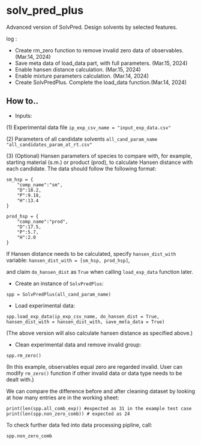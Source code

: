 # solv_pred_plus
 Advanced version of SolvPred. Design solvents by selected features.

log :

- Create rm_zero function to remove invalid zero data of observables. (Mar.14, 2024)
- Save meta data of load_data part, with full parameters. (Mar.15, 2024)
- Enable hansen distance calculation. (Mar.15, 2024)
- Enable mixture parameters calculation. (Mar.14, 2024)
- Create SolvPredPlus. Complete the load_data function.(Mar.14, 2024)

## How to..

- Inputs:

(1) Experimental data file
```ip_exp_csv_name = "input_exp_data.csv"```

(2) Parameters of all candidate solvents
```all_cand_param_name "all_candidates_param_at_rt.csv"```

(3) (Optional) Hansen parameters of species to compare with, for example, starting material (s.m.) or product (prod), to calculate Hansen distance with each candidate. The data should follow the following format: 

```
sm_hsp = {
    "comp_name":"sm",
    "D":18.2,
    "P":9.18,
    "H":13.4
}

prod_hsp = {
    "comp_name":"prod",
    "D":17.5,
    "P":5.7,
    "H":2.0
}

```

If Hansen distance needs to be calculated, specify ```hansen_dist_with``` variable: 
```hansen_dist_with = [sm_hsp, prod_hsp]```, 

and claim ```do_hansen_dist``` as ```True``` when calling ```load_exp_data``` function later.



- Create an instance of ```SolvPredPlus```: 

```
spp = SolvPredPlus(all_cand_param_name)
```

- Load experimental data: 

```
spp.load_exp_data(ip_exp_csv_name, do_hansen_dist = True, hansen_dist_with = hansen_dist_with, save_meta_data = True)

```
(The above version will also calculate hansen distance as specified above.)

- Clean experimental data and remove invalid group:

```
spp.rm_zero()
```

(In this example, observables equal zero are regarded invalid. User can modify ```rm_zero()``` function if other invalid data or data type needs to be dealt with.)

We can compare the difference before and after cleaning dataset by looking at how many entries are in the working sheet:

```
print(len(spp.all_comb_exp)) #expected as 31 in the example test case
print(len(spp.non_zero_comb)) # expected as 24
```

To check further data fed into data processing pipline, call: 

```
spp.non_zero_comb
```